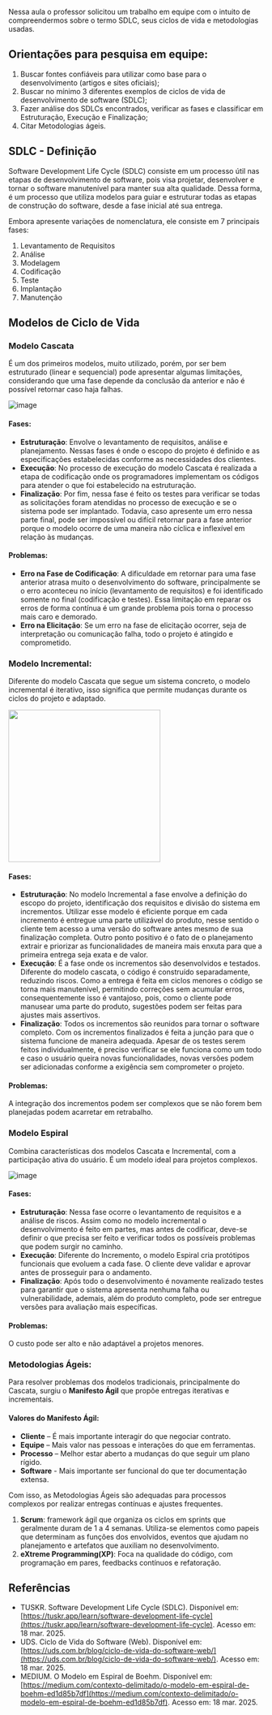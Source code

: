 Nessa aula o professor solicitou um trabalho em equipe com o intuito de compreendermos sobre o termo SDLC, seus ciclos de vida e metodologias usadas.

## Orientações para pesquisa em equipe:
1. Buscar fontes confiáveis para utilizar como base para o desenvolvimento (artigos e sites oficiais);
2. Buscar no mínimo 3 diferentes exemplos de ciclos de vida de desenvolvimento de software (SDLC);
3. Fazer análise dos SDLCs encontrados, verificar as fases e classificar em Estruturação, Execução e Finalização;
4. Citar Metodologias ágeis.

## SDLC - Definição

Software Development Life Cycle (SDLC) consiste em um processo útil nas etapas de desenvolvimento de software, pois visa projetar, desenvolver e tornar o software manutenível para manter sua alta qualidade. Dessa forma, é um processo que utiliza modelos para guiar e estruturar todas as etapas de construção do software, desde a fase inicial até sua entrega.

Embora apresente variações de nomenclatura, ele consiste em 7 principais fases:
1. Levantamento de Requisitos 
2. Análise
3. Modelagem
4. Codificação
5. Teste
6. Implantação
7. Manutenção


## Modelos de Ciclo de Vida

### Modelo Cascata

É um dos primeiros modelos, muito utilizado, porém, por ser bem estruturado (linear e sequencial) pode apresentar algumas limitações, considerando que uma fase depende da conclusão da anterior e não é possível retornar caso haja falhas.

![image](https://github.com/user-attachments/assets/16e1f76d-5e25-45de-93d8-7270d2190da3)


#### Fases: 
- **Estruturação**: Envolve o levantamento de requisitos, análise e planejamento. Nessas fases é onde o escopo do projeto é definido e as especificações estabelecidas conforme as necessidades dos clientes.
- **Execução**: No processo de execução do modelo Cascata é realizada a etapa de codificação onde os programadores implementam os códigos para atender o que foi estabelecido na estruturação.
- **Finalização**: Por fim, nessa fase é feito os testes para verificar se todas as solicitações foram atendidas no processo de execução e se o sistema pode ser implantado. Todavia, caso apresente um erro nessa parte final, pode ser impossível ou difícil retornar para a fase anterior porque o modelo ocorre de uma maneira não cíclica e inflexível em relação às mudanças.

#### Problemas:
- **Erro na Fase de Codificação**: A dificuldade em retornar para uma fase anterior atrasa muito o desenvolvimento do software, principalmente se o erro aconteceu no início (levantamento de requisitos) e foi identificado somente no final (codificação e testes). Essa limitação em reparar os erros de forma contínua é um grande problema pois torna o processo mais caro e demorado.
- **Erro na Elicitação**: Se um erro na fase de elicitação ocorrer, seja de interpretação ou comunicação falha, todo o projeto é atingido e comprometido.

### Modelo Incremental:

Diferente do modelo Cascata que segue um sistema concreto, o modelo incremental é iterativo, isso significa que permite mudanças durante os ciclos do projeto e adaptado. 

<img src="https://github.com/user-attachments/assets/aefe9b3a-095f-4d16-be77-037b9166e04c" width="300">

#### Fases: 

- **Estruturação**: No modelo Incremental a fase envolve a definição do escopo do projeto, identificação dos requisitos e divisão do sistema em incrementos.
Utilizar esse modelo é eficiente porque em cada incremento é entregue uma parte utilizável do produto, nesse sentido o cliente tem acesso a uma versão do software antes mesmo de sua finalização completa. Outro ponto positivo é o fato de o planejamento extrair e priorizar as funcionalidades de maneira mais enxuta para que a primeira entrega seja exata e de valor.
- **Execução**: É a fase onde os incrementos são desenvolvidos e testados.
Diferente do modelo cascata, o código é construído separadamente, reduzindo riscos. Como a entrega é feita em ciclos menores o código se torna mais manutenível, permitindo correções sem acumular erros, consequentemente isso é vantajoso, pois, como o cliente pode manusear uma parte do produto, sugestões podem ser feitas para ajustes mais assertivos. 
- **Finalização**: Todos os incrementos são reunidos para tornar o software completo.
Com os incrementos finalizados é feita a junção para que o sistema funcione de maneira adequada. Apesar de os testes serem feitos individualmente, é preciso verificar se ele funciona como um todo e caso o usuário queira novas funcionalidades, novas versões podem ser adicionadas conforme a exigência sem comprometer o projeto.

#### Problemas: 
A integração dos incrementos podem ser complexos que se não forem bem planejadas podem acarretar em retrabalho.

### Modelo Espiral
Combina características dos modelos Cascata e Incremental, com a participação ativa do usuário. É um modelo ideal para projetos complexos.

![image](https://github.com/user-attachments/assets/f9271346-7ad7-4acf-8062-4e5e5d04812b)

#### Fases: 
- **Estruturação**: Nessa fase ocorre o levantamento de requisitos e a análise de riscos.
Assim como no modelo incremental o desenvolvimento é feito em partes, mas antes de codificar, deve-se definir o que precisa ser feito e verificar todos os possíveis problemas que podem surgir no caminho.
- **Execução**: Diferente do Incremento, o modelo Espiral cria protótipos funcionais que evoluem a cada fase. O cliente deve validar e aprovar antes de prosseguir para o andamento.
- **Finalização**: Após todo o desenvolvimento é novamente realizado testes para garantir que o sistema apresenta nenhuma falha ou vulnerabilidade, ademais, além do produto completo, pode ser entregue versões para avaliação mais específicas. 

#### Problemas: 
O custo pode ser alto e não adaptável a projetos menores.


### Metodologias Ágeis:
Para resolver problemas dos modelos tradicionais, principalmente do Cascata, surgiu o **Manifesto Ágil** que propõe entregas iterativas e incrementais. 

#### Valores do Manifesto Ágil: 
- **Cliente** – É mais importante interagir do que negociar contrato.
- **Equipe** – Mais valor nas pessoas e interações do que em ferramentas.
- **Processo** – Melhor estar aberto a mudanças do que seguir um plano rígido.
- **Software** - Mais importante ser funcional do que ter documentação extensa.

Com isso, as Metodologias Ágeis são adequadas para processos complexos por realizar entregas contínuas e ajustes frequentes. 

1. **Scrum**: framework ágil que organiza os ciclos em sprints que geralmente duram de 1 a 4 semanas. Utiliza-se elementos como papeis que determinam as funções dos envolvidos, eventos que ajudam no planejamento e artefatos que auxiliam no desenvolvimento.
2. **eXtreme Programming(XP)**: Foca na qualidade do código, com programação em pares, feedbacks contínuos e refatoração. 


## Referências
- TUSKR. Software Development Life Cycle (SDLC). Disponível em: [https://tuskr.app/learn/software-development-life-cycle](https://tuskr.app/learn/software-development-life-cycle). Acesso em: 18 mar. 2025.
- UDS. Ciclo de Vida do Software (Web). Disponível em: [https://uds.com.br/blog/ciclo-de-vida-do-software-web/](https://uds.com.br/blog/ciclo-de-vida-do-software-web/). Acesso em: 18 mar. 2025.
- MEDIUM. O Modelo em Espiral de Boehm. Disponível em: [https://medium.com/contexto-delimitado/o-modelo-em-espiral-de-boehm-ed1d85b7df](https://medium.com/contexto-delimitado/o-modelo-em-espiral-de-boehm-ed1d85b7df). Acesso em: 18 mar. 2025.
